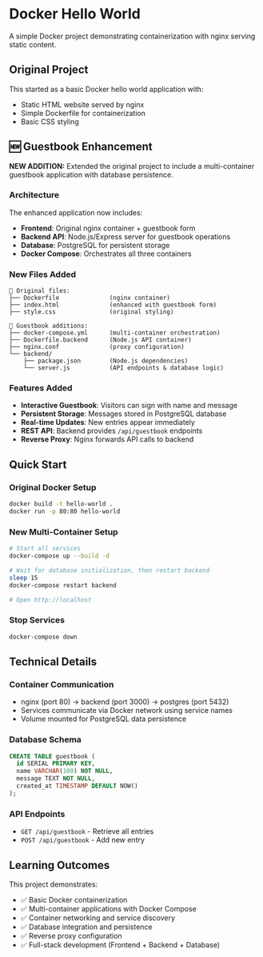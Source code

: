 # Docker Hello World

A simple Docker project demonstrating containerization with nginx serving static content.

## Original Project

This started as a basic Docker hello world application with:
- Static HTML website served by nginx
- Simple Dockerfile for containerization
- Basic CSS styling

## 🆕 Guestbook Enhancement

**NEW ADDITION:** Extended the original project to include a multi-container guestbook application with database persistence.

### Architecture

The enhanced application now includes:
- **Frontend**: Original nginx container + guestbook form
- **Backend API**: Node.js/Express server for guestbook operations
- **Database**: PostgreSQL for persistent storage
- **Docker Compose**: Orchestrates all three containers

### New Files Added

```
📁 Original files:
├── Dockerfile              (nginx container)
├── index.html              (enhanced with guestbook form)
├── style.css               (original styling)

📁 Guestbook additions:
├── docker-compose.yml      (multi-container orchestration)
├── Dockerfile.backend      (Node.js API container)
├── nginx.conf              (proxy configuration)
└── backend/
    ├── package.json        (Node.js dependencies)
    └── server.js           (API endpoints & database logic)
```

### Features Added

- **Interactive Guestbook**: Visitors can sign with name and message
- **Persistent Storage**: Messages stored in PostgreSQL database
- **Real-time Updates**: New entries appear immediately
- **REST API**: Backend provides `/api/guestbook` endpoints
- **Reverse Proxy**: Nginx forwards API calls to backend

## Quick Start

### Original Docker Setup
```bash
docker build -t hello-world .
docker run -p 80:80 hello-world
```

### New Multi-Container Setup
```bash
# Start all services
docker-compose up --build -d

# Wait for database initialization, then restart backend
sleep 15
docker-compose restart backend

# Open http://localhost
```

### Stop Services
```bash
docker-compose down
```

## Technical Details

### Container Communication
- nginx (port 80) → backend (port 3000) → postgres (port 5432)
- Services communicate via Docker network using service names
- Volume mounted for PostgreSQL data persistence

### Database Schema
```sql
CREATE TABLE guestbook (
  id SERIAL PRIMARY KEY,
  name VARCHAR(100) NOT NULL,
  message TEXT NOT NULL,
  created_at TIMESTAMP DEFAULT NOW()
);
```

### API Endpoints
- `GET /api/guestbook` - Retrieve all entries
- `POST /api/guestbook` - Add new entry

## Learning Outcomes

This project demonstrates:
- ✅ Basic Docker containerization
- ✅ Multi-container applications with Docker Compose
- ✅ Container networking and service discovery
- ✅ Database integration and persistence
- ✅ Reverse proxy configuration
- ✅ Full-stack development (Frontend + Backend + Database)